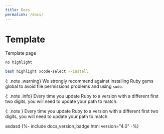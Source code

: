 ```yaml
---
title: Docs
permalink: /docs/
---
```


# Template

Template page

```sh
no highlight
```

```bash
bash highlight xcode-select --install
```

{: .note .warning}
We strongly recommend against installing Ruby gems global to avoid file permissions problems and using `sudo`.

{: .note .info}
Every time you update Ruby to a version with a different first two digits, you will need to update your path to match.

{: .note }
Every time you update Ruby to a version with a different first two digits, you will need to update your path to match.

asdasd {%- include docs_version_badge.html version="4.0" -%}
